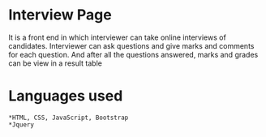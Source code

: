 # Interview Page
It is  a front end in which interviewer can take online interviews of candidates. Interviewer can ask questions and give marks and comments for each question. And after all the questions answered, marks and grades can be view in a result table

# Languages used
	*HTML, CSS, JavaScript, Bootstrap
	*Jquery
	